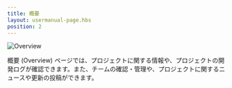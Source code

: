 ```yaml
---
title: 概要
layout: usermanual-page.hbs
position: 2
---
```


![Overview][1]

概要 (Overview) ページでは、プロジェクトに関する情報や、プロジェクトの開発ログが確認できます。また、チームの確認・管理や、プロジェクトに関するニュースや更新の投稿ができます。

[1]: /images/platform/dashboard_overview.png
